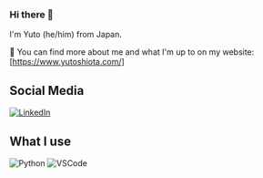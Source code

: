 ### Hi there 👋

I'm Yuto (he/him) from Japan.

🔭 You can find more about me and what I'm up to on my website: 
[https://www.yutoshiota.com/]

## Social Media

[![LinkedIn](https://img.shields.io/badge/LinkedIn-blue)](https://www.linkedin.com/in/supermairo/)

## What I use

![Python](https://img.shields.io/badge/-Python-black?style=flat-square&logo=python)
![VSCode](https://img.shields.io/badge/-VSCode-black?style=flat-square&logo=visual-studio-code)

